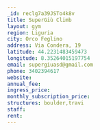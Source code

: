 ```yaml
---
_id: reclg7a39JSTo4k8v
title: SuperGiù Climb
layout: gym
region: Liguria
city: Orco Feglino
address: Via Condera, 19
latitude: 44.2231483459473
longitude: 8.35264015197754
email: supergiuasd@gmail.com
phone: 3402394617
website: 
annual_fee: 
ingress_price: 
monthly_subscription_price: 
structures: boulder,travi
staff: 
rent: 
---
```


